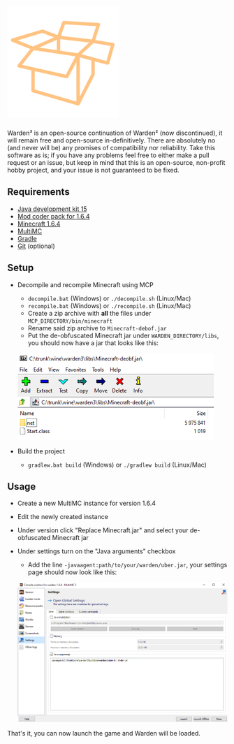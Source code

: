 # ![Warden](res/logo.png)

Warden³ is an open-source continuation of Warden² (now discontinued), it will remain free and
open-source in-definitively. There are absolutely no (and never will be) any promises of compatibility
nor reliability. Take this software as is; if you have any problems feel free to either make a pull request
or an issue, but keep in mind that this is an open-source, non-profit hobby project, and your issue is not
guaranteed to be fixed.

## Requirements
- [Java development kit 15](https://adoptopenjdk.net/?variant=openjdk15)
- [Mod coder pack for 1.6.4](https://minecraft.gamepedia.com/Programs_and_editors/Mod_Coder_Pack#Downloads)
- [Minecraft 1.6.4](https://minecraft.net)
- [MultiMC](https://multimc.org)
- [Gradle](https://gradle.org)
- [Git](https://git-scm.com) (optional)

## Setup
* Decompile and recompile Minecraft using MCP
    * `decompile.bat` (Windows) or `./decompile.sh` (Linux/Mac)
    * `recompile.bat` (Windows) or `./recompile.sh` (Linux/Mac)
    * Create a zip archive with **all** the files under `MCP_DIRECTORY/bin/minecraft`
    * Rename said zip archive to `Minecraft-debof.jar`
    * Put the de-obfuscated Minecraft jar under `WARDEN_DIRECTORY/libs`, you should now have a jar that looks like this:
    
    ![Example](res/deobf-example.png)
* Build the project
    * `gradlew.bat build` (Windows) or `./gradlew build` (Linux/Mac)

## Usage
* Create a new MultiMC instance for version 1.6.4
* Edit the newly created instance
* Under version click "Replace Minecraft.jar" and select your de-obfuscated Minecraft jar
* Under settings turn on the "Java arguments" checkbox
  * Add the line `-javaagent:path/to/your/warden/uber.jar`, your settings page should now look like this:
  
  ![Example](res/multimc-example.png)

That's it, you can now launch the game and Warden will be loaded.
